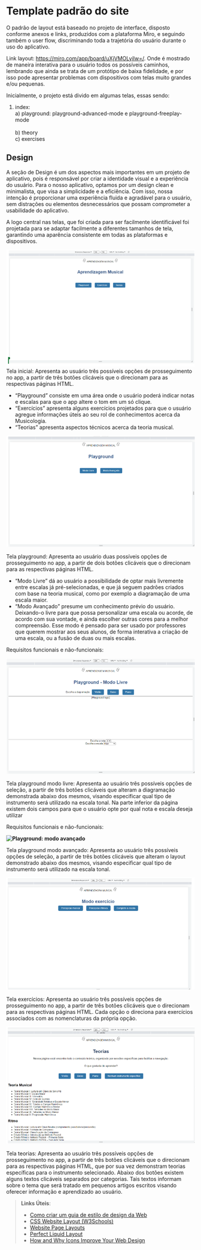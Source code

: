 # Template padrão do site

O padrão de layout está baseado no projeto de interface, disposto conforme anexos e links, produzidos com a plataforma Miro, e seguindo também o user flow, discriminando toda a trajetória do usuário durante o uso do aplicativo.
<br>

Link layout:
https://miro.com/app/board/uXjVMOLyiIw=/. 
Onde é mostrado de maneira interativa para o usuário todos os possíveis caminhos, lembrando que ainda se trata de um protótipo de baixa fidelidade, e por isso pode apresentar problemas com dispositivos com telas muito grandes e/ou pequenas.
<br>

Inicialmente, o projeto está divido em algumas telas, essas sendo:

1. index:<br> 
    a) playground: playground-advanced-mode e playground-freeplay-mode
    <br>    
    b) theory<br>
    c) exercises

## Design
A seção de Design é um dos aspectos mais importantes em um projeto de aplicativo, pois é responsável por criar a identidade visual e a experiência do usuário. Para o nosso aplicativo, optamos por um design clean e minimalista, que visa a simplicidade e a eficiência. Com isso, nossa intenção é proporcionar uma experiência fluida e agradável para o usuário, sem distrações ou elementos desnecessários que possam comprometer a usabilidade do aplicativo.

A logo central nas telas, que foi criada para ser facilmente identificável foi projetada para se adaptar facilmente a diferentes tamanhos de tela, garantindo uma aparência consistente em todas as plataformas e dispositivos.


**![Tela inicial](./img/tela_inicial.png)**
Tela inicial: Apresenta ao usuário três possíveis opções de prosseguimento no app, a partir de três botões clicáveis que o direcionam para as respectivas páginas HTML. 
* “Playground” consiste em uma área onde o usuário poderá indicar notas e escalas para que o app altere o tom em um só clique. 
* “Exercícios” apresenta alguns exercícios projetados para que o usuário agregue informações úteis ao seu rol de conhecimentos acerca da Musicologia.
* “Teorias” apresenta aspectos técnicos acerca da teoria musical.

**![Playground](./img/playground.png)**

Tela playground: Apresenta ao usuário duas possíveis opções de prosseguimento no app, a partir de dois botões clicáveis que o direcionam para as respectivas páginas HTML. 
* “Modo Livre” dá ao usuário a possibilidade de optar mais livremente entre escalas já pré-selecionadas, e que já seguem padrões criados com base na teoria musical, como por exemplo a diagramação de uma escala maior. 
* “Modo Avançado” presume um conhecimento prévio do usuário. Deixando-o livre para que possa personalizar uma escala ou acorde, de acordo com sua vontade, e ainda escolher outras cores para a melhor compreensão. Esse modo é pensado para ser usado por professores que querem mostrar aos seus alunos, de forma interativa a criação de uma escala, ou a fusão de duas ou mais escalas.

Requisitos funcionais e não-funcionais:

**![Playground: modo livre](./img/playground_modo_livre.png)** 

Tela playground modo livre: Apresenta ao usuário três possíveis opções de seleção, a partir de três botões clicáveis que alteram a diagramação demonstrada abaixo dos mesmos, visando especificar qual tipo de instrumento será utilizado na escala tonal. Na parte inferior da página existem dois campos para que o usuário opte por qual nota e escala deseja utilizar

Requisitos funcionais e não-funcionais:

**![Playground: modo avançado](./img/playground_modo_avan%C3%A7ado.png)** 

Tela playground modo avançado: Apresenta ao usuário três possíveis opções de seleção, a partir de três botões clicáveis que alteram o layout demonstrado abaixo dos mesmos, visando especificar qual tipo de instrumento será utilizado na escala tonal.

**![Exercícios](./img/exercicios.png)** 

Tela exercícios: Apresenta ao usuário três possíveis opções de prosseguimento no app, a partir de três botões clicáveis que o direcionam para as respectivas páginas HTML. Cada opção o direciona para exercícios associados com as nomenclaturas da própria opção.

**![Teoria](./img/teoria.png)**

Tela teorias: Apresenta ao usuário três possíveis opções de prosseguimento no app, a partir de três botões clicáveis que o direcionam para as respectivas páginas HTML, que por sua vez demonstram teorias específicas para o instrumento selecionado. Abaixo dos botões existem alguns textos clicáveis separados por categorias. Tais textos informam sobre o tema que será tratado em pequenos artigos escritos visando oferecer informação e aprendizado ao usuário.


> **Links Úteis**:
>
> -  [Como criar um guia de estilo de design da Web](https://edrodrigues.com.br/blog/como-criar-um-guia-de-estilo-de-design-da-web/#)
> - [CSS Website Layout (W3Schools)](https://www.w3schools.com/css/css_website_layout.asp)
> - [Website Page Layouts](http://www.cellbiol.com/bioinformatics_web_development/chapter-3-your-first-web-page-learning-html-and-css/website-page-layouts/)
> - [Perfect Liquid Layout](https://matthewjamestaylor.com/perfect-liquid-layouts)
> - [How and Why Icons Improve Your Web Design](https://usabilla.com/blog/how-and-why-icons-improve-you-web-design/)
